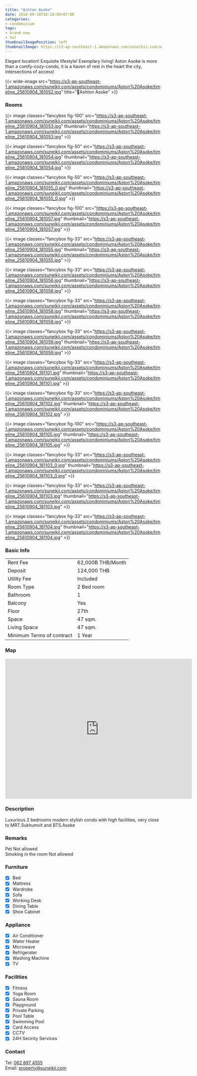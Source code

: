 ```yaml
---
title: "Ashton Asoke"
date: 2018-09-10T18:10:03+07:00
categories:
- condominium
tags:
- brand-new
- hot
thumbnailImagePosition: left
thumbnailImage: https://s3-ap-southeast-1.amazonaws.com/suneikii.com/assets/condominiums/Aston%20Asoke/timeline_25610904_181100.jpg
---
```


Elegant location! Exquisite lifestyle! Exemplary living! Aston Asoke is more than a comfy-cozy-condo, it is a haven of rest in the heart the city, intersections of access!
<!--more-->

<p></p>

{{< wide-image src="https://s3-ap-southeast-1.amazonaws.com/suneikii.com/assets/condominiums/Aston%20Asoke/timeline_25610904_181052.jpg" title="Ashton Asoke" >}}

### Rooms

<p></p>

{{< image classes="fancybox fig-100" src="https://s3-ap-southeast-1.amazonaws.com/suneikii.com/assets/condominiums/Aston%20Asoke/timeline_25610904_181053.jpg" thumbnail="https://s3-ap-southeast-1.amazonaws.com/suneikii.com/assets/condominiums/Aston%20Asoke/timeline_25610904_181053.jpg" >}}

{{< image classes="fancybox fig-50" src="https://s3-ap-southeast-1.amazonaws.com/suneikii.com/assets/condominiums/Aston%20Asoke/timeline_25610904_181054.jpg" thumbnail="https://s3-ap-southeast-1.amazonaws.com/suneikii.com/assets/condominiums/Aston%20Asoke/timeline_25610904_181054.jpg" >}}

{{< image classes="fancybox fig-50" src="https://s3-ap-southeast-1.amazonaws.com/suneikii.com/assets/condominiums/Aston%20Asoke/timeline_25610904_181055_0.jpg" thumbnail="https://s3-ap-southeast-1.amazonaws.com/suneikii.com/assets/condominiums/Aston%20Asoke/timeline_25610904_181055_0.jpg" >}}

{{< image classes="fancybox fig-100" src="https://s3-ap-southeast-1.amazonaws.com/suneikii.com/assets/condominiums/Aston%20Asoke/timeline_25610904_181057.jpg" thumbnail="https://s3-ap-southeast-1.amazonaws.com/suneikii.com/assets/condominiums/Aston%20Asoke/timeline_25610904_181057.jpg" >}}

{{< image classes="fancybox fig-33" src="https://s3-ap-southeast-1.amazonaws.com/suneikii.com/assets/condominiums/Aston%20Asoke/timeline_25610904_181055.jpg" thumbnail="https://s3-ap-southeast-1.amazonaws.com/suneikii.com/assets/condominiums/Aston%20Asoke/timeline_25610904_181055.jpg" >}}

{{< image classes="fancybox fig-33" src="https://s3-ap-southeast-1.amazonaws.com/suneikii.com/assets/condominiums/Aston%20Asoke/timeline_25610904_181056.jpg" thumbnail="https://s3-ap-southeast-1.amazonaws.com/suneikii.com/assets/condominiums/Aston%20Asoke/timeline_25610904_181056.jpg" >}}

{{< image classes="fancybox fig-33" src="https://s3-ap-southeast-1.amazonaws.com/suneikii.com/assets/condominiums/Aston%20Asoke/timeline_25610904_181058.jpg" thumbnail="https://s3-ap-southeast-1.amazonaws.com/suneikii.com/assets/condominiums/Aston%20Asoke/timeline_25610904_181058.jpg" >}}

{{< image classes="fancybox fig-33" src="https://s3-ap-southeast-1.amazonaws.com/suneikii.com/assets/condominiums/Aston%20Asoke/timeline_25610904_181059.jpg" thumbnail="https://s3-ap-southeast-1.amazonaws.com/suneikii.com/assets/condominiums/Aston%20Asoke/timeline_25610904_181059.jpg" >}}

{{< image classes="fancybox fig-33" src="https://s3-ap-southeast-1.amazonaws.com/suneikii.com/assets/condominiums/Aston%20Asoke/timeline_25610904_181101.jpg" thumbnail="https://s3-ap-southeast-1.amazonaws.com/suneikii.com/assets/condominiums/Aston%20Asoke/timeline_25610904_181101.jpg" >}}

{{< image classes="fancybox fig-33" src="https://s3-ap-southeast-1.amazonaws.com/suneikii.com/assets/condominiums/Aston%20Asoke/timeline_25610904_181102.jpg" thumbnail="https://s3-ap-southeast-1.amazonaws.com/suneikii.com/assets/condominiums/Aston%20Asoke/timeline_25610904_181102.jpg" >}}

{{< image classes="fancybox fig-100" src="https://s3-ap-southeast-1.amazonaws.com/suneikii.com/assets/condominiums/Aston%20Asoke/timeline_25610904_181105.jpg" thumbnail="https://s3-ap-southeast-1.amazonaws.com/suneikii.com/assets/condominiums/Aston%20Asoke/timeline_25610904_181105.jpg" >}}

{{< image classes="fancybox fig-33" src="https://s3-ap-southeast-1.amazonaws.com/suneikii.com/assets/condominiums/Aston%20Asoke/timeline_25610904_181103_0.jpg" thumbnail="https://s3-ap-southeast-1.amazonaws.com/suneikii.com/assets/condominiums/Aston%20Asoke/timeline_25610904_181103_0.jpg" >}}

{{< image classes="fancybox fig-33" src="https://s3-ap-southeast-1.amazonaws.com/suneikii.com/assets/condominiums/Aston%20Asoke/timeline_25610904_181103.jpg" thumbnail="https://s3-ap-southeast-1.amazonaws.com/suneikii.com/assets/condominiums/Aston%20Asoke/timeline_25610904_181103.jpg" >}}

{{< image classes="fancybox fig-33" src="https://s3-ap-southeast-1.amazonaws.com/suneikii.com/assets/condominiums/Aston%20Asoke/timeline_25610904_181104.jpg" thumbnail="https://s3-ap-southeast-1.amazonaws.com/suneikii.com/assets/condominiums/Aston%20Asoke/timeline_25610904_181104.jpg" >}}

<p></p>

### Basic Info

|  |  |
|----------|------------|
| Rent Fee | 62,000B THB/Month |
| Deposit  | 124,000 THB |
| Utility Fee | Included |
| Room Type | 2 Bed room |
| Bathroom |1 |
| Balcony | Yes |
| Floor | 27th |
| Space | 47 sqm. |
| Living Space | 47 sqm. |
| Minimum Terms of contract<br> | 1 Year |


<p></p>

### Map

<p></p>

<iframe width="600" height="450" frameborder="0" style="border:0" src="https://www.google.com/maps/embed/v1/place?q=ashton%20asoke&key=AIzaSyDdueX_zbg1XGbwPCLZqpc_trVmgbaPs1I" allowfullscreen></iframe>
<p></p>

### Description

<p></p>

Luxurious 2 bedrooms modern stylish condo with high facilities, very close to MRT.Sukhumvit and BTS.Asoke

### Remarks

<p></p>

Pet Not allowed  
Smoking in the room Not allowed



### Furniture

- [x] Bed
- [x] Mattress
- [x] Wardrobe
- [x] Sofa
- [x] Working Desk
- [x] Dining Table
- [x] Shoe Cabinet

### Appliance

- [x] Air Conditioner
- [x] Water Heater
- [x] Microwave
- [x] Refrigerater
- [x] Washing Machine
- [x] TV

### Facilities

- [x] Fitness
- [x] Yoga Room
- [x] Sauna Room
- [x] Playground
- [x] Private Parking
- [x] Pool Table
- [x] Swimming Pool
- [x] Card Access
- [x] CCTV
- [x] 24H Secirity Services

### Contact

Tel: <a href="tel:062 897 4555">062 897 4555</a><br>
Email: <a href="mailto:property@suneikii.com">property@suneikii.com</a>